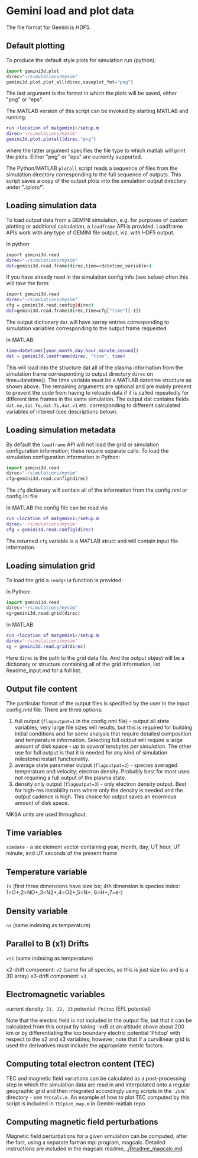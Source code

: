 # Gemini load and plot data

The file format for Gemini is HDF5.

## Default plotting

To produce the default style plots for simulation run (python):

```python
import gemini3d.plot
direc="~/simulations/mysim"
gemini3d.plot.plot_all(direc,saveplot_fmt="png")
```
The last argument is the format in which the plots will be saved, either "png" or "eps".

The MATLAB version of this script can be invoked by starting MATLAB and running:

```matlab
run <location of matgemini>/setup.m
direc='~/simulations/mysim'
gemini3d.plot.plotall(direc,"png")
```
where the latter argument specifies the file type to which matlab will print the plots.  Either "png" or "eps" are currently supported.

The Python/MATLAB ```plotall``` script reads a sequence of files from the simulation directory corresponding to the full sequence of outputs.  This script saves a copy of the output plots into the simulation output directory under "./plots/".


## Loading simulation data

To load output data from a GEMINI simulation, e.g. for purposes of custom plotting or additional calculation, a `loadframe` API is provided.  Loadframe APIs work with any type of GEMINI file output, viz. with HDF5 output.

In python:

```sh
import gemini3d.read
direc="~/simulations/mysim"
dat=gemini3d.read.frame(direc,time=<datetime_variable>)
```

If you have already read in the simulation config info (see below) often this will take the form:

```sh
import gemini3d.read
direc="~/simulations/mysim"
cfg = gemini3d.read.config(direc)
dat=gemini3d.read.frame(direc,time=cfg["time"][-1])
```

The output dictionary ```dat``` will have xarray entries corresponding to simulation variables corresponding to the output frame requested.

In MATLAB:

```matlab
time=datetime([year,month,day,hour,minute,second])
dat = gemini3d.loadframe(direc, "time", time)
```
This will load into the structure dat all of the plasma information from the simulation frame corresponding to output directory `direc` on time=datetime().  The time variable must be a MATLAB datetime structure as shown above.  The remaining arguments are optional and are mainly present to prevent the code from having to reloadn data if it is called repeatedly for different time frames in the same simulation.  The output dat contains fields `dat.ne,dat.Te,dat.Ti,dat.v1` etc. corresponding to different calculated variables of interest (see descriptions below).


## Loading simulation metadata

By default the `loadframe` API will not load the grid or simulation configuration information; these require separate calls:  To load the simulation configuration information in Python:

```Python
import gemini3d.read
direc="~/simulations/mysim"
cfg=gemini3d.read.config(direc)
```

The ```cfg``` dictionary will contain all of the information from the config.nml or config.ini file.

In MATLAB the config file can be read via:

```matlab
run <location of matgemini>/setup.m
direc='~/simulations/mysim'
cfg = gemini3d.read.config(direc)
```

The returned ```cfg``` variable is a MATLAB struct and will contain input file information.


## Loading simulation grid

To load the grid a `readgrid` function is provided:

In Python:

```python
import gemini3d.read
direc="~/simulations/mysim"
xg=gemini3d.read.grid(direc)
```

In MATLAB

```matlab
run <location of matgemini>/setup.m
direc='~/simulations/mysim'
xg = gemini3d.read.grid(direc)
```
Here ```direc``` is the path to the grid data file.  And the output object will be a dictionary or structure containing all of the grid information, list Readme_input.md for a full list.


## Output file content

The particular format of the output files is specified by the user in the input config.nml file.  There are three options:

1. full output (`flagoutput=1` in the config.nml file) - output all state variables; very large file sizes will results, but this is required for building initial conditions and for some analysis that require detailed composition and temperature information.  Selecting full output will require a large amount of disk space  - *up to several terabytes per simulation*.  The other use for full output is that it is needed for any kind of simulation milestone/restart functionality.
2. average state parameter output (`flagoutput=2`) - species averaged temperature and velocity; electron density.  Probably best for most uses not requiring a full output of the plasma state.
3. density only output (`flagoutput=3`) - only electron density output.  Best for high-res instability runs where only the density is needed and the output cadence is high.  This choice for output saves an enormous amount of disk space.

MKSA units are used throughout.


## Time variables

`simdate` - a six element vector containing year, month, day, UT hour, UT minute, and UT seconds of the present frame


## Temperature variable

`Ts` (first three dimensions have size lxs; 4th dimension is species index:  1=O+,2=NO+,3=N2+,4=O2+,5=N+, 6=H+,7=e-)

## Density variable

`ns` (same indexing as temperature)

## Parallel to **B** (x1) Drifts

`vs1` (same indexing as temperature)

x2-drift component:  `v2` (same for all species, so this is just size lxs and is a 3D array)
x3-drift component:  `v3`

## Electromagnetic variables

current density:  `J1, J2, J3`
potential:  `Phitop` (EFL potential)

Note that the electric field is not included in the output file, but that it can be calculated from this output by taking -vxB at an altitude above about 200 km or by differentiating the top boundary electric potential 'Phitop' with respect to the x2 and x3 variables; however, note that if a curvilinear grid is used the derivatives must include the appropriate metric factors.


## Computing total electron content (TEC)

TEC and magnetic field variations can be calculated as a post-processing step in which the simulation data are read in and interpolated onto a regular geographic grid and then integrated accordingly using scripts in the './vis' directory - see `TECcalc.m`.
An example of how to plot TEC computed by this script is included in `TECplot_map.m` in Gemini-matlab repo


## Computing magnetic field perturbations

Magnetic field perturbations for a given simulation can be computed, after the fact, using a separate fortran mpi program, magcalc.
Detailed instructions are included in the magcalc readme, [./Readme_magcalc.md](./Readme_magcalc.md).
